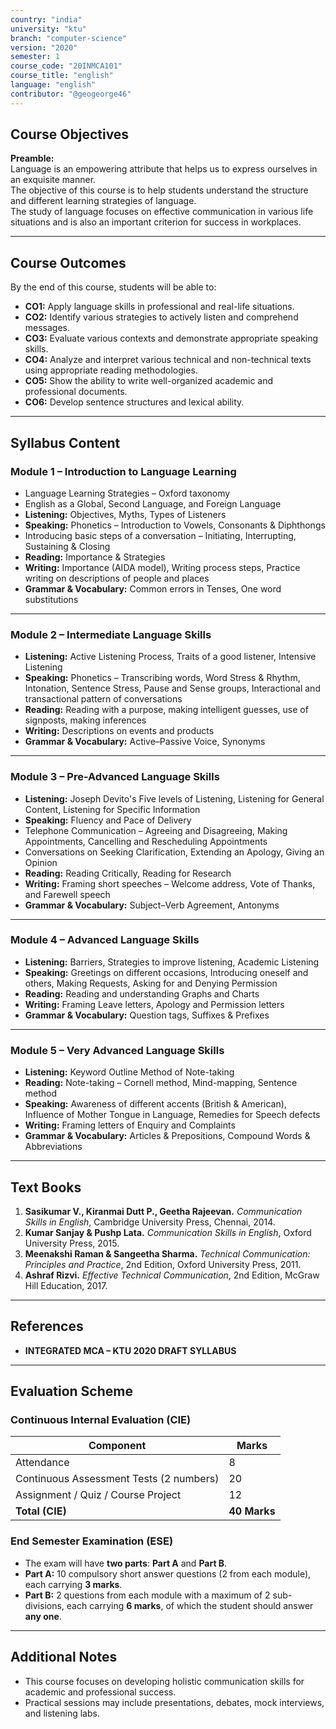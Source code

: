 ```yaml
---
country: "india"
university: "ktu"
branch: "computer-science"
version: "2020"
semester: 1
course_code: "20INMCA101"
course_title: "english"
language: "english"
contributor: "@geogeorge46"
---
```


## Course Objectives
**Preamble:**  
Language is an empowering attribute that helps us to express ourselves in an exquisite manner.  
The objective of this course is to help students understand the structure and different learning strategies of language.  
The study of language focuses on effective communication in various life situations and is also an important criterion for success in workplaces.

---

## Course Outcomes
By the end of this course, students will be able to:

- **CO1:** Apply language skills in professional and real-life situations.  
- **CO2:** Identify various strategies to actively listen and comprehend messages.  
- **CO3:** Evaluate various contexts and demonstrate appropriate speaking skills.  
- **CO4:** Analyze and interpret various technical and non-technical texts using appropriate reading methodologies.  
- **CO5:** Show the ability to write well-organized academic and professional documents.  
- **CO6:** Develop sentence structures and lexical ability.

---

## Syllabus Content

### **Module 1 – Introduction to Language Learning**
- Language Learning Strategies – Oxford taxonomy  
- English as a Global, Second Language, and Foreign Language  
- **Listening:** Objectives, Myths, Types of Listeners  
- **Speaking:** Phonetics – Introduction to Vowels, Consonants & Diphthongs  
- Introducing basic steps of a conversation – Initiating, Interrupting, Sustaining & Closing  
- **Reading:** Importance & Strategies  
- **Writing:** Importance (AIDA model), Writing process steps, Practice writing on descriptions of people and places  
- **Grammar & Vocabulary:** Common errors in Tenses, One word substitutions  

---

### **Module 2 – Intermediate Language Skills**
- **Listening:** Active Listening Process, Traits of a good listener, Intensive Listening  
- **Speaking:** Phonetics – Transcribing words, Word Stress & Rhythm, Intonation, Sentence Stress, Pause and Sense groups, Interactional and transactional pattern of conversations  
- **Reading:** Reading with a purpose, making intelligent guesses, use of signposts, making inferences  
- **Writing:** Descriptions on events and products  
- **Grammar & Vocabulary:** Active–Passive Voice, Synonyms  

---

### **Module 3 – Pre-Advanced Language Skills**
- **Listening:** Joseph Devito's Five levels of Listening, Listening for General Content, Listening for Specific Information  
- **Speaking:** Fluency and Pace of Delivery  
- Telephone Communication – Agreeing and Disagreeing, Making Appointments, Cancelling and Rescheduling Appointments  
- Conversations on Seeking Clarification, Extending an Apology, Giving an Opinion  
- **Reading:** Reading Critically, Reading for Research  
- **Writing:** Framing short speeches – Welcome address, Vote of Thanks, and Farewell speech  
- **Grammar & Vocabulary:** Subject–Verb Agreement, Antonyms  

---

### **Module 4 – Advanced Language Skills**
- **Listening:** Barriers, Strategies to improve listening, Academic Listening  
- **Speaking:** Greetings on different occasions, Introducing oneself and others, Making Requests, Asking for and Denying Permission  
- **Reading:** Reading and understanding Graphs and Charts  
- **Writing:** Framing Leave letters, Apology and Permission letters  
- **Grammar & Vocabulary:** Question tags, Suffixes & Prefixes  

---

### **Module 5 – Very Advanced Language Skills**
- **Listening:** Keyword Outline Method of Note-taking  
- **Reading:** Note-taking – Cornell method, Mind-mapping, Sentence method  
- **Speaking:** Awareness of different accents (British & American), Influence of Mother Tongue in Language, Remedies for Speech defects  
- **Writing:** Framing letters of Enquiry and Complaints  
- **Grammar & Vocabulary:** Articles & Prepositions, Compound Words & Abbreviations  

---

## Text Books
1. **Sasikumar V., Kiranmai Dutt P., Geetha Rajeevan.** *Communication Skills in English*, Cambridge University Press, Chennai, 2014.  
2. **Kumar Sanjay & Pushp Lata.** *Communication Skills in English*, Oxford University Press, 2015.  
3. **Meenakshi Raman & Sangeetha Sharma.** *Technical Communication: Principles and Practice*, 2nd Edition, Oxford University Press, 2011.  
4. **Ashraf Rizvi.** *Effective Technical Communication*, 2nd Edition, McGraw Hill Education, 2017.  

---

## References
- **INTEGRATED MCA – KTU 2020 DRAFT SYLLABUS**

---

## Evaluation Scheme

### **Continuous Internal Evaluation (CIE)**
| Component | Marks |
|------------|-------|
| Attendance | 8 |
| Continuous Assessment Tests (2 numbers) | 20 |
| Assignment / Quiz / Course Project | 12 |
| **Total (CIE)** | **40 Marks** |

### **End Semester Examination (ESE)**
- The exam will have **two parts**: **Part A** and **Part B**.  
- **Part A:** 10 compulsory short answer questions (2 from each module), each carrying **3 marks**.  
- **Part B:** 2 questions from each module with a maximum of 2 sub-divisions, each carrying **6 marks**, of which the student should answer **any one**.  

---

## Additional Notes
- This course focuses on developing holistic communication skills for academic and professional success.  
- Practical sessions may include presentations, debates, mock interviews, and listening labs.  

